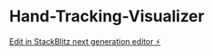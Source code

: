 # Hand-Tracking-Visualizer

[Edit in StackBlitz next generation editor ⚡️](https://stackblitz.com/~/github.com/StephanVolynets/Hand-Tracking-Visualizer)